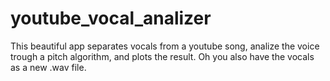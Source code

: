 # youtube_vocal_analizer
This beautiful app separates vocals from a youtube song, analize the voice trough a pitch algorithm, and plots the result. Oh you also have the vocals as a new .wav file.
